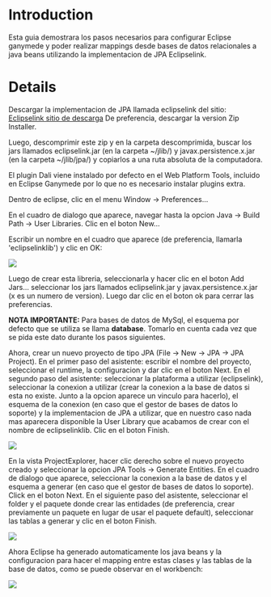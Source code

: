 # Introduction #

Esta guia demostrara los pasos necesarios para configurar Eclipse ganymede y poder realizar mappings desde bases de datos relacionales a java beans utilizando la implementacion de JPA Eclipselink.


# Details #

Descargar la implementacion de JPA llamada eclipselink del sitio: [Eclipselink sitio de descarga](http://www.eclipse.org/eclipselink/downloads/index.php#1.1.0) De preferencia, descargar la version Zip Installer.

Luego, descomprimir este zip y en la carpeta descomprimida, buscar los jars llamados eclipselink.jar (en la carpeta ~/jlib/) y javax.persistence.x.jar (en la carpeta ~/jlib/jpa/) y copiarlos a una ruta absoluta de la computadora.


El plugin Dali viene instalado por defecto en el Web Platform Tools, incluido en Eclipse Ganymede por lo que no es necesario instalar plugins extra.

Dentro de eclipse, clic en el menu Window -> Preferences...

En el cuadro de dialogo que aparece, navegar hasta la opcion Java -> Build Path -> User Libraries. Clic en el boton New...

Escribir un nombre en el cuadro que aparece (de preferencia, llamarla 'eclipselinklib') y clic en OK:

<a href='http://img26.imageshack.us/my.php?image=eclipsejpa3.png'><img src='http://img26.imageshack.us/img26/5644/eclipsejpa3.th.png' border='0' /></a><br />

Luego de crear esta libreria, seleccionarla y hacer clic en el boton Add Jars... seleccionar los jars llamados eclipselink.jar y javax.persistence.x.jar (x es un numero de version). Luego dar clic en el boton ok para cerrar las preferencias.

**NOTA IMPORTANTE:** Para bases de datos de MySql, el esquema por defecto que se utiliza se llama **database**. Tomarlo en cuenta cada vez que se pida este dato durante los pasos siguientes.

Ahora, crear un nuevo proyecto de tipo JPA (File -> New -> JPA -> JPA Project). En el primer paso del asistente: escribir el nombre del proyecto, seleccionar el runtime, la configuracion y dar clic en el boton Next. En el segundo paso del asistente: seleccionar la plataforma a utilizar (eclipselink), seleccionar la conexion a utilizar (crear la conexion a la base de datos si esta no existe. Junto a la opcion aparece un vinculo para hacerlo), el esquema de la conexion (en caso que el gestor de bases de datos lo soporte) y la implementacion de JPA a utilizar, que en nuestro caso nada mas aparecera disponible la User Library que acabamos de crear con el nombre de eclipselinklib. Clic en el boton Finish.

<a href='http://img133.imageshack.us/my.php?image=eclipsejpa2.png'><img src='http://img133.imageshack.us/img133/6224/eclipsejpa2.th.png' border='0' /></a><br />

En la vista ProjectExplorer, hacer clic derecho sobre el nuevo proyecto creado y seleccionar la opcion JPA Tools -> Generate Entities. En el cuadro de dialogo que aparece, seleccionar la conexion a la base de datos y el esquema a generar (en caso que el gestor de bases de datos lo soporte). Click en el boton Next. En el siguiente paso del asistente, seleccionar el folder y el paquete donde crear las entidades (de preferencia, crear previamente un paquete en lugar de usar el paquete default), seleccionar las tablas a generar y clic en el boton Finish.

<a href='http://img209.imageshack.us/my.php?image=eclipsejpa4.png'><img src='http://img209.imageshack.us/img209/6815/eclipsejpa4.th.png' border='0' /></a><br />

Ahora Eclipse ha generado automaticamente los java beans y la configuracion para hacer el mapping entre estas clases y las tablas de la base de datos, como se puede observar en el workbench:

<a href='http://img141.imageshack.us/my.php?image=eclipsejpa5.png'><img src='http://img141.imageshack.us/img141/5628/eclipsejpa5.th.png' border='0' /></a><br />
